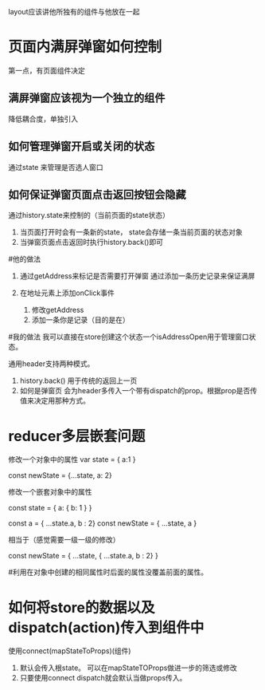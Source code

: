 layout应该讲他所独有的组件与他放在一起


页面内满屏弹窗如何控制
======================
第一点，有页面组件决定



满屏弹窗应该视为一个独立的组件
------------------------------

降低耦合度，单独引入


如何管理弹窗开启或关闭的状态
----------------------------
通过state 来管理是否选人窗口


如何保证弹窗页面点击返回按钮会隐藏
----------------------------------
通过history.state来控制的（当前页面的state状态）

1. 当页面打开时会有一条新的state， state会存储一条当前页面的状态对象
2. 当弹窗页面点击返回时执行history.back()即可





#他的做法
  1. 通过getAddress来标记是否需要打开弹窗
     通过添加一条历史记录来保证满屏

  2. 在地址元素上添加onClick事件
     1. 修改getAddress
     2. 添加一条你是记录（目的是在）


#我的做法
我可以直接在store创建这个状态一个isAddressOpen用于管理窗口状态。

通用header支持两种模式。
1. history.back() 用于传统的返回上一页
2. 如何是弹窗页 会为header多传入一个带有dispatch的prop。根据prop是否传值来决定用那种方式。 




reducer多层嵌套问题
===================

修改一个对象中的属性
var state = {
  a:1
}

const newState = {...state, a: 2}

修改一个嵌套对象中的属性

const state = {
  a: {
    b: 1
  }
}

const a = { ...state.a, b : 2}
const newState = { ...state, a }

相当于（感觉需要一级一级的修改）

const newState = { ...state, { ...state.a, b : 2} }

#利用在对象中创建的相同属性时后面的属性没覆盖前面的属性。


如何将store的数据以及dispatch(action)传入到组件中
=================================================
使用connect(mapStateToProps)(组件)
1. 默认会传入根state。 可以在mapStateTOProps做进一步的筛选或修改
2. 只要使用connect dispatch就会默认当做props传入。